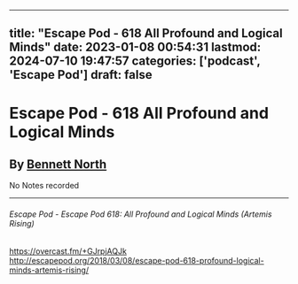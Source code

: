 
---
title: "Escape Pod - 618  All Profound and Logical Minds"
date: 2023-01-08 00:54:31
lastmod: 2024-07-10 19:47:57
categories: ['podcast', 'Escape Pod']
draft: false
---


# Escape Pod - 618  All Profound and Logical Minds
## By [Bennett North](https://escapepod.org/people/bennett-north/)

No Notes recorded

- - -
###### Escape Pod - Escape Pod 618: All Profound and Logical Minds (Artemis Rising)

https://overcast.fm/+GJrpjAQJk  
http://escapepod.org/2018/03/08/escape-pod-618-profound-logical-minds-artemis-rising/

<!-- #public #podcast #Escape Pod# -->

<!-- {BearID:371D9C5C-C0E6-4954-BC0D-9A80AB71ED68-28016-00002D97D36F65C1} -->
